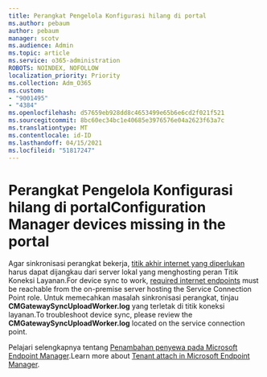 ```yaml
---
title: Perangkat Pengelola Konfigurasi hilang di portal
ms.author: pebaum
author: pebaum
manager: scotv
ms.audience: Admin
ms.topic: article
ms.service: o365-administration
ROBOTS: NOINDEX, NOFOLLOW
localization_priority: Priority
ms.collection: Adm_O365
ms.custom:
- "9001495"
- "4384"
ms.openlocfilehash: d57659eb928dd8c4653499e65b6e6cd2f021f521
ms.sourcegitcommit: 8bc60ec34bc1e40685e3976576e04a2623f63a7c
ms.translationtype: MT
ms.contentlocale: id-ID
ms.lasthandoff: 04/15/2021
ms.locfileid: "51817247"
---
```

# <a name="configuration-manager-devices-missing-in-the-portal"></a><span data-ttu-id="0efd7-102">Perangkat Pengelola Konfigurasi hilang di portal</span><span class="sxs-lookup"><span data-stu-id="0efd7-102">Configuration Manager devices missing in the portal</span></span>

<span data-ttu-id="0efd7-103">Agar sinkronisasi perangkat bekerja, [titik akhir internet yang diperlukan](https://docs.microsoft.com/configmgr/tenant-attach/device-sync-actions#internet-endpoints) harus dapat dijangkau dari server lokal yang menghosting peran Titik Koneksi Layanan.</span><span class="sxs-lookup"><span data-stu-id="0efd7-103">For device sync to work, [required internet endpoints](https://docs.microsoft.com/configmgr/tenant-attach/device-sync-actions#internet-endpoints) must be reachable from the on-premise server hosting the Service Connection Point role.</span></span> <span data-ttu-id="0efd7-104">Untuk memecahkan masalah sinkronisasi perangkat, tinjau **CMGatewaySyncUploadWorker.log** yang terletak di titik koneksi layanan.</span><span class="sxs-lookup"><span data-stu-id="0efd7-104">To troubleshoot device sync, please review the **CMGatewaySyncUploadWorker.log** located on the service connection point.</span></span>

<span data-ttu-id="0efd7-105">Pelajari selengkapnya tentang [Penambahan penyewa pada Microsoft Endpoint Manager](https://docs.microsoft.com/configmgr/tenant-attach/).</span><span class="sxs-lookup"><span data-stu-id="0efd7-105">Learn more about [Tenant attach in Microsoft Endpoint Manager](https://docs.microsoft.com/configmgr/tenant-attach/).</span></span>

